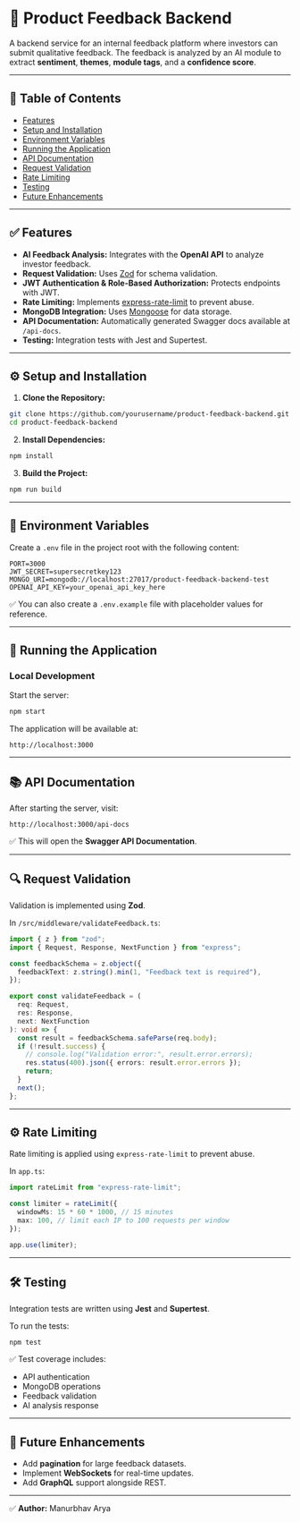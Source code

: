 # 🚀 Product Feedback Backend

A backend service for an internal feedback platform where investors can submit qualitative feedback. The feedback is analyzed by an AI module to extract **sentiment**, **themes**, **module tags**, and a **confidence score**.

---

## 📑 Table of Contents

- [Features](#features)
- [Setup and Installation](#setup-and-installation)
- [Environment Variables](#environment-variables)
- [Running the Application](#running-the-application)
- [API Documentation](#api-documentation)
- [Request Validation](#request-validation)
- [Rate Limiting](#rate-limiting)
- [Testing](#testing)
- [Future Enhancements](#future-enhancements)

---

## ✅ Features

- **AI Feedback Analysis:** Integrates with the **OpenAI API** to analyze investor feedback.
- **Request Validation:** Uses [Zod](https://github.com/colinhacks/zod) for schema validation.
- **JWT Authentication & Role-Based Authorization:** Protects endpoints with JWT.
- **Rate Limiting:** Implements [express-rate-limit](https://github.com/nfriedly/express-rate-limit) to prevent abuse.
- **MongoDB Integration:** Uses [Mongoose](https://mongoosejs.com/) for data storage.
- **API Documentation:** Automatically generated Swagger docs available at `/api-docs`.
- **Testing:** Integration tests with Jest and Supertest.

---

## ⚙️ Setup and Installation

1. **Clone the Repository:**

```bash
git clone https://github.com/yourusername/product-feedback-backend.git
cd product-feedback-backend
```

2. **Install Dependencies:**

```bash
npm install
```

3. **Build the Project:**

```bash
npm run build
```

---

## 🔑 Environment Variables

Create a `.env` file in the project root with the following content:

```env
PORT=3000
JWT_SECRET=supersecretkey123
MONGO_URI=mongodb://localhost:27017/product-feedback-backend-test
OPENAI_API_KEY=your_openai_api_key_here
```

✅ You can also create a `.env.example` file with placeholder values for reference.

---

## 🚀 Running the Application

### Local Development

Start the server:

```bash
npm start
```

The application will be available at:

```
http://localhost:3000
```

---

## 📚 API Documentation

After starting the server, visit:

```
http://localhost:3000/api-docs
```

✅ This will open the **Swagger API Documentation**.

---

## 🔍 Request Validation

Validation is implemented using **Zod**.

In `/src/middleware/validateFeedback.ts`:

```typescript
import { z } from "zod";
import { Request, Response, NextFunction } from "express";

const feedbackSchema = z.object({
  feedbackText: z.string().min(1, "Feedback text is required"),
});

export const validateFeedback = (
  req: Request,
  res: Response,
  next: NextFunction
): void => {
  const result = feedbackSchema.safeParse(req.body);
  if (!result.success) {
    // console.log("Validation error:", result.error.errors);
    res.status(400).json({ errors: result.error.errors });
    return;
  }
  next();
};
```

---

## ⚙️ Rate Limiting

Rate limiting is applied using `express-rate-limit` to prevent abuse.

In `app.ts`:

```typescript
import rateLimit from "express-rate-limit";

const limiter = rateLimit({
  windowMs: 15 * 60 * 1000, // 15 minutes
  max: 100, // limit each IP to 100 requests per window
});

app.use(limiter);
```

---

## 🛠️ Testing

Integration tests are written using **Jest** and **Supertest**.

To run the tests:

```bash
npm test
```

✅ Test coverage includes:

- API authentication
- MongoDB operations
- Feedback validation
- AI analysis response

---

## 🚀 Future Enhancements

- Add **pagination** for large feedback datasets.
- Implement **WebSockets** for real-time updates.
- Add **GraphQL** support alongside REST.

---

✅ **Author:** Manurbhav Arya
